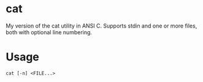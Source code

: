 # cat
 My version of the cat utility in ANSI C. Supports stdin and one or more files, both with optional line numbering.

# Usage
```
cat [-n] <FILE...>
```
